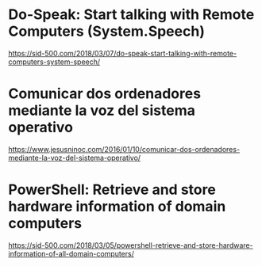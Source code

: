 # Do-Speak: Start talking with Remote Computers (System.Speech)
https://sid-500.com/2018/03/07/do-speak-start-talking-with-remote-computers-system-speech/

# Comunicar dos ordenadores mediante la voz del sistema operativo
https://www.jesusninoc.com/2016/01/10/comunicar-dos-ordenadores-mediante-la-voz-del-sistema-operativo/

# PowerShell: Retrieve and store hardware information of domain computers
https://sid-500.com/2018/03/05/powershell-retrieve-and-store-hardware-information-of-all-domain-computers/
